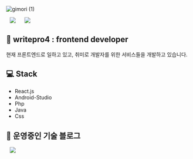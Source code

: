 
![gimori (1)](https://user-images.githubusercontent.com/45548926/87240907-a0133180-c458-11ea-814e-a69ea385329b.gif)

<div style="position:absolute; top: calc(50vh - 112.5px); left: calc(50vw - 150px);">
	    <lottie-player src="./img/paper-airplane.json" background="transparent" style="width: 300px; height: 225px;" speed="1" loop autoplay>
	    </lottie-player>
	</div>
   
<div>
    <img 
        src="https://hits.seeyoufarm.com/api/count/incr/badge.svg?url=https%3A%2F%2Fgithub.com%2Fwritepro4"
        style="height : auto; margin-left : 10px; margin-right : 10px;"/>
    <img 
        src="https://img.shields.io/github/followers/AlpoxDev?label=writepro4%20Followers&style=social"
        style="height : auto; margin-left : 10px; margin-right : 10px;"/>
</div>

## 🌱 writepro4 : frontend developer

현재 프론트엔드로 일하고 있고, 취미로 개발자를 위한 서비스들을 개발하고 있습니다.

## 💻 Stack

- React.js
- Android-Studio
- Php
- Java
- Css

## 👻 운영중인 기술 블로그

<a href="https://gaebal4.tistory.com/">
    <img 
        src="http://img.shields.io/badge/-Tech%20Blog-655ced?style=flat&logo=github&link=https://alpox.kr"
        style="height : auto; margin-left : 10px; margin-right : 10px;"/>
</a>

